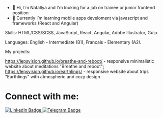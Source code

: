 - 👋 Hi, I’m Natallya and I'm looking for a job on trainee or junior frontend position
- 👀 Currently I’m learning mobile apps develoment via javascript and frameworks (React and Angular)

Skills: HTML/CSS/SCSS, JavaScript, React, Angular, Adobe Illustrator, Gulp.

Languages: English - Intermediate (B1), Francais - Elementary (A2).

My projects: 

https://lepsvision.github.io/breathe-and-reboot/ - responsive minimalistic website 
about meditations "Breathe and reboot";
https://lepsvision.github.io/earthlings/ - responsive website about trips "Earthlings" with atmospheric and cozy design.

# Connect with me:

<a href="https://www.linkedin.com/in/lepsvidze/">
    <img src="https://img.shields.io/badge/LinkedIn-blue?style=for-the-badge&logo=linkedin&logoColor=white" alt="LinkedIn Badge"/>
  </a>
<a href="https://t.me/lepsvidze">
    <img src="https://img.shields.io/badge/Telegram-blue?style=for-the-badge&logo=telegram&logoColor=white" alt="Telegram Badge"/>
  </a> 








